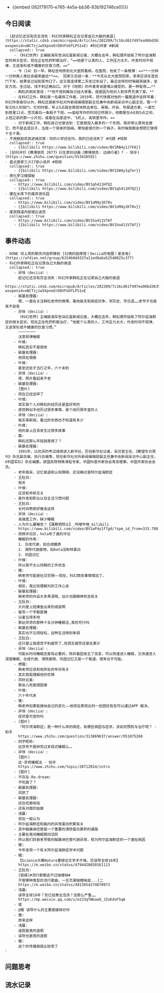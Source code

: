 - {{embed ((62f79170-e765-4e5a-bb36-83b192746ce0))}}
## 今日阅读
	- [趁记忆还没有完全消失：科幻作家韩松正在记录自己大脑的衰退](https://static.cdsb.com/micropub/Articles/202209/7c16cd61f497ea96bd3635f08710f229.html?wxopenid=oBCTzjiw5XpnoOrD8VFUdfLPS1xE) #科幻作家 #新闻
	  collapsed:: true
		- 《科幻世界》主编姚海军告诉红星新闻记者，大概在去年，韩松便开始有了阿尔兹海默症的相关症状，现在正在吃药积极治疗，“==他是个认真的人，工作压力太大，作息时间不规律，又逐渐形成不健康的饮食习惯。==”
		- 今（14）日一早，韩松坐地铁到北大医院看病，在医院，他发了一条微博：==**一分钟一分钟离人类社会越来越远**==。 回家又总结一条：**今天从北大医院回来，本来应该在宣武门下车，结果坐过站到菜市口了。这又是连续第二天坐过车站了。最近这样的时候越来越多，坐反方向，坐过站，找不到正确出口。对于《地铁》的作者来说是难以接受的，是一种耻辱……**
		- 韩松的朋友曾说：**他不吝剖解自己给大家看，就是因为他对人和世界充满了爱。**
		- 在科幻之外，韩松是一名媒体工作者。2019年，现代快报对他的一篇报道中这样写着：科幻作家身份以外，韩松还是新华社对外新闻编辑部副主任兼中央新闻采访中心副主任，管一个有320人的部门，忙的时候，早上5点就坐首班地铁去单位，审稿、开会、写报道方案，一直忙到夜里12点，签完最后一条稿子下班。==留给写作的时间已然很少，他都是在4点到5点之间、上班之前的那一小片刻，或者在出差途中，飞机上、高铁里写作。==
		- 对于新闻工作，韩松自己也曾谈到：它是我投入最多的一个东西，我非常认真地去做它，而不是去混日子，当成一个简单的饭碗。哪怕是很烂的一个稿子，有时候我都会想把它做得十全十美。
	- 不用鼓励农民进城买房：你的小学还在吗，我的已经消失了 #问题 #视频
	  collapsed:: true
		- {{bilibili https://www.bilibili.com/video/BV1RB4y1J7FA}}
	- [如何评价《赛博朋克 2077》衍生原创动画《赛博朋克: 边缘行者》? - 知乎](https://www.zhihu.com/question/553410592)
	- 盘点唐家三少27部小说并 #视频
	  collapsed:: true
		- {{bilibili https://www.bilibili.com/video/BV1SW4y1q7er}}
	- 燕化罗汉楼探秘
	  collapsed:: true
		- https://www.bilibili.com/video/BV1qh411H7Q2
		- {{bilibili https://www.bilibili.com/video/BV1qh411H7Q2}}
	- 建在水库下的废弃游乐园
	  collapsed:: true
		- https://www.bilibili.com/video/BV1oM4y1K78v
		- {{bilibili https://www.bilibili.com/video/BV1oM4y1K78v}}
	- 废弃隧道内部堪比迷宫
	  collapsed:: true
		- https://www.bilibili.com/video/BV1ha411V7Af
		- {{bilibili https://www.bilibili.com/video/BV1ha411V7Af}}
## 事件动态
	- DONE 将上周的聊天内容转移到 [幻境的庭燎馆丨Deciia的电圈丨爱发电](https://afdian.net/group/6154b0d4337a11ed8a6a52540025c377)
	- 科幻作家韩松正在记录自己大脑的衰退
	  collapsed:: true
		- 异恒（deciia）:
		  趁记忆还没有完全消失：科幻作家韩松正在记录自己大脑的衰退
		  https://static.cdsb.com/micropub/Articles/202209/7c16cd61f497ea96bd3635f08710f229.html?wxopenid=oBCTzjiw5XpnoOrD8VFUdfLPS1xE
		- 碳基处理器:
		  嗯，一直在关注韩松老师的微博，看他每天和病症抗争，学历史、学日语……老爷子也是真不容易
		- 异恒（deciia）:
		  《科幻世界》主编姚海军告诉红星新闻记者，大概在去年，韩松便开始有了阿尔兹海默症的相关症状，现在正在吃药积极治疗，“他是个认真的人，工作压力太大，作息时间不规律，又逐渐形成不健康的饮食习惯。”
		  ————————
		  注意规律睡眠
		- 叶维:
		  韩松其实不是很老
		- 碳基处理器:
		  他现在很瘦
		- 叶维:
		  甚至还处于当打之年，六十未到
		- 异恒（deciia）:
		  嗯，照片看起来不老
		- 碳基处理器:
		  [图片]
		- 现在已经这样了
		- 叶维:
		  其实我个人对韩松的经历还是蛮好奇的
		- 感觉韩似乎经历过很多事情，是个阅历很丰富的人
		- 异恒（deciia）:
		  每天审新闻，看过的东西也不知道有多少
		- 叶维:
		  他的身上应该发生过很多故事
		- 爨:
		  韩松还那么年轻就患病了？
		- 碳基处理器:
		  1991年，以优异的考试成绩进入新华社，历任新华社记者，采访室主任，《瞭望东方周刊》杂志副总编、执行总编等，现任新华社对外新闻编辑部副主任兼中央新闻采访中心副主任，《中国军队》杂志编委。获国务院特殊津贴专家。中国科普作家协会常务理事，中国作家协会会员。
		- 老年痴呆、记忆衰退和认知障碍，还没确诊是阿尔兹海默症
		- 王肚白:
		  我天
		- 叶维:
		  应该和年龄无关
		- 是作息和职业以及生活习惯问题
		- 王肚白:
		  长时间熬夜好像会这样
		- 异恒（deciia）:
		  高强度工作，缺少睡眠
		- 人为什么要睡觉？【蒲慕明院士】_哔哩哔哩_bilibili
		  https://www.bilibili.com/video/BV1wP4y1f7gd/?spm_id_from=333.788
		- 视频评论区，hola布丁酱的评论
		  睡眠的作用：
		  1. 合成代谢，如合成糖原
		  2. 清除代谢废物，如beta淀粉样蛋白
		  3. 巩固记忆
		- 叶维:
		  所以我不太认同韩的工作状态
		- 猪:
		  韩老师可能是社交恐惧——现在，科幻商务事情增加了。
		- 叶维:
		  相反，我比较理解刘的工作心态
		- 碳基处理器:
		  韩老师的作品大多黑深残，估计也跟精神状态有关
		- 王肚白:
		  大刘是上班摸鱼出来的成就啊
		- 每写一个字都是赚
		- 记者见得多吧
		- 那达芬奇的那种十五分钟睡眠法,真的可行吗
		- 碳基处理器:
		  其实也不见得轻松，这种生活特别单调
		- 王肚白:
		  还只是让我感觉不到疲劳了,但其实疲劳还是在累计
		- 异恒（deciia）:
		  可能长时间睡眠还是有必要的，除非基因发生了突变，可以快速进入睡眠，又快速进入深度睡眠，合成代谢、清除废物、巩固记忆又是一个极速，想来也不可能。
		- 燃霜:
		  韩老师应该和他所处的年份有关
		- 其实我挺理解他的恐惧
		- 风轩云冕:
		  那会儿吃面很困难
		- 叶维:
		  六十年代末
		- 猪:
		  韩老师如果能接纳自己的变化——他现在表现出的一些困扰有些可以通过APP 解决。
		- 异恒（deciia）:
		  症状是可逆的吗
		- [图片]
		  「阿尔茨海默症」是一种什么样的病症，有哪些病因与症状，该如何预防与治疗呢？ - 知乎
		  https://www.zhihu.com/question/313869637/answer/951075268
		- 四字昵称:
		  达芬奇不是研究过多段式睡眠么。。
		- 异恒（deciia）:
		  [图片]
		  达·芬奇睡眠法 - 知乎
		  https://www.zhihu.com/topic/20712014/intro
		- [图片]
		- 不存在-Re-dream:
		  不吃面了？
		- 碳基处理器:
		  风怒了
		- 碳基处理器:
		  还在吃面哈哈
		- 还有对面的姑娘
		- 浅暮:
		  现在一般认为
		- 阿尔兹海默症和脑内的异常蛋白积累有关
		- 其中脑膜淋巴管是一个重要的清除蛋白累积的通路
		- 主要在夜间睡眠期间活跃
		- 所以我们将衰老导致的脑膜淋巴管代谢异常，视为阿尔兹海默症的一个潜在病因
		- 猪:
		  今年发现一个有关阿尔兹海默症学术问题
		- 猪:
		  【Science大曝Nature重磅论文学术不端，恐误导全球16年】
		  https://m.weibo.cn/status/4794428650161113
		- 王肚白:
		  [链接]#流行歌都逃不过咖喱味# 
		  不管哪种类型的流行歌曲，一旦充满咖喱味就...[二
		  https://m.weibo.cn/status/4813654274870973
		- 浅暮:
		  误导全球16年？百亿经费全泡汤？没那么严重……
		  https://mp.weixin.qq.com/s/e233qTWGaoQ_JZuKdvF5qA
		- 喏
		- @猪 误导什么的主要是媒体炒作
		- 猪:
		  原来这样
		- 浅暮:
		  造假是真的造假
		- 误导也是真的造假
		- 猪:
		  这个的传播面就比较窄了
	-
## 问题思考
## 流水记录
